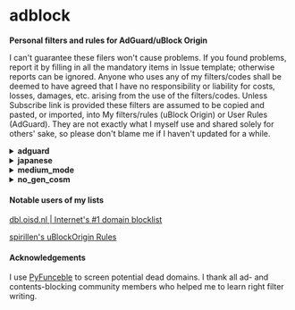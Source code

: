 # adblock

<strong>Personal filters and rules for AdGuard/uBlock Origin</strong>

I can't guarantee these filers won't cause problems. If you found problems, report it by filling in all the mandatory items in Issue template; otherwise reports can be ignored. Anyone who uses any of my filters/codes shall be deemed to have agreed that I have no responsibility or liability for costs, losses, damages, etc. arising from the use of the filters/codes. Unless Subscribe link is provided these filters are assumed to be copied and pasted, or imported, into My filters/rules (uBlock Origin) or User Rules (AdGuard). They are not exactly what I myself use and shared solely for others' sake, so please don't blame me if I haven't updated for a while.

<details>
<summary><strong>adguard</strong></summary>

<strong>Do NOT check the "Trusted" box if you subscribe these!</strong>
Because not needed. Trusted filters can inject javascript into pages and thus can potentially be risky. Of course I'm not going to do anything nasty with any of my filters, but imagine what if my Github account was hacked. I'd like to encourage a basic security practice.

### AdGuard Social media Plus (social-plus.txt)

[AdGuard Social media filter](https://kb.adguard.com/en/general/adguard-ad-filters#social) tends to rely too much on cosmetic filters IMHO. This filter consists of network filters only and complements Social media filter.
- `||connect.facebook.net^*/sdk.js`
- `||platform.twitter.com/widgets.js`
- `||static.evernote.com^$third-party`

are commented out as some people will need them. Those who are sure don't need them can add them to User Rules without the initial `!`.

Exclusion:
- Follow buttons & comment widgets - they can be useful to some people and often Social media filter doesn't block them.

<a href="https://subscribe.adblockplus.org/?location=https://raw.githubusercontent.com/Yuki2718/adblock/master/adguard/social-plus.txt&title=AdGuard%20Social%20media%20Plus">Subscribe</a>
[View List](https://raw.githubusercontent.com/Yuki2718/adblock/master/adguard/social-plus.txt)

### AdGuard Tracking Protection Plus (tracking-plus.txt)

[AdGuard Tracking Protection filter](https://kb.adguard.com/en/general/adguard-ad-filters#privacy) is probably the least false-positive prone anti-tracking list; however, it comes with its own cost of less coverage on average which this filter aims to complement. Some of bug reports are commented out but you can add them to User Rules without the initial `!`. Some rules are taken from [EasyPrivacy](https://easylist.to/) after I confirmed they 1) are actually in use, 2) are not covered by AdGuard Tracking Protection filter, and 3) apparently haven't caused false positives on my regular browsing.

Inclusion criteria:
- Didn't and less likely to cause false-positive
- Useful to English user
- Useful to default-deny script settings such as uBlock Origin medium mode

Exclusion:
- Trackers covered by Simplified domain names filter or Firefox tracking protection
- Trackers blocked by uBlock Origin medium mode with /medium_mode/ublock-dynamic-rules.txt minus EasyPrivacy & Peter Lowe's list

**About CNAME tracker:** I really don't understand why it's so special to some people. Apparently they still believe subscribing a dedicated anti CNAME tracker list is mandatory to block them if a DNS-level blocker is not deployed on an other layer. The fact is EasyPrivacy alone, or the combination of AdGuard Tracking Protection and my list, blocks about [70% of CNAME tracker](https://blog.apnic.net/2020/08/04/characterizing-cname-cloaking-based-tracking/) while DEFINITELY many other analytics and trackers have slipped whatever your lists through, as long as you visit many sites. You prefer to double-lock a window and keep the door open? CNAME tracker is NOT at all harder to block and filter authors know much more serious circumvention. Of note, Google provides [Server-side Tagging](https://developers.google.com/tag-manager/serverside) as [announced](https://twitter.com/SimoAhava/status/1222459714614841346?s=20) in early 2020. This utilizes A or AAAA record, which is very well expected at the time of the CNAME fuss<sup>1</sup>. It's weird those who made fuss about CNAME cloaking seem to be silent about this. All these remind me that many people keep NoCoin despite EasyPrivacy + uBlock filters - Resource abuse covers 99% of them, and that others keep Adblock Warning Removal with a completely wrong assumption it has something to do with anti-adblock wall. Don't be fooled by misinformation on the Internet.

<a href="https://subscribe.adblockplus.org/?location=https://raw.githubusercontent.com/Yuki2718/adblock/master/adguard/tracking-plus.txt&title=AdGuard%20Tracking%20Protection%20Plus">Subscribe</a>
[View List](https://raw.githubusercontent.com/Yuki2718/adblock/master/adguard/tracking-plus.txt)

<sub>1: uBlock Origin can now fight against this by [strict3p](https://github.com/gorhill/uBlock/commit/bde3164eb445a4e74acca303ec9fa07f82ba1b1c) option.</sub>

</details>

<details>
<summary><strong>japanese</strong></summary>

[日本語](/japanese/README-JP.md)

<strong>If you are a non-native Japanese speaker seeking for a good Japanese list, my first recommendation is [AdGuard Japanese filter](https://kb.adguard.com/en/general/adguard-ad-filters#japanese)</strong>. My lists include some aggressive rules not well-tested outside Japanese sites and likely to cause false positive on your local sites. There are also many duplicate rules of uBlock Origin's default lists. These lists are made to address a peculiar situation among Japanese ad-block user that many of them unsubscribe default lists and keep only a Japanese one. If you proceed, you shall be deemed to have read the [Japanese README](/japanese/README-JP.md) which gives more details, because those who need my lists should be able to read it.

### Yuki's uBlock Japanese filters

The most comprehensive, block-first, and efficient Japanese list for uBlock Origin that removes ads and analytics on desktop, designed for advanced user. Some of its rules are taken from - or rather intentionally made to be identical with - [EasyList, EasyPrivacy](https://easylist.to/), [AdGuard Base, AdGuard Tracking Protection](https://kb.adguard.com/en/general/adguard-ad-filters), [uBlock Built-in lists](https://github.com/uBlockOrigin/uAssets/), [Peter Lowe's list](https://pgl.yoyo.org/adservers/), [Fanboy's Enhanced Trackers List](https://www.fanboy.co.nz/filters.html), [EasyList China](http://abpchina.org/forum/forum.php), [RU AdList](https://forums.lanik.us/viewforum.php?f=102), [280blocker domain list](https://280blocker.net/download/), and [Brave Unbreak](https://github.com/brave/adblock-lists)<sup>1</sup>. This way even if an user added any of those lists (which is uncommon in Japanese adblock user) along with my list, those duplicates will be discarded and can do no harm. This list is also strongly influenced by [Tofu filter](http://tofukko.r.ribbon.to/abp.html) though rules are not directly taken for copy right problems.

<sub>1: uBlock Built-in and 280blocker domain list are out of CC BY-SA license. I hope and believe rules taken from them are within a range of what filter authors can generally think of.　Brave Unbreak is under MIT license.</sub>

<a href="https://subscribe.adblockplus.org?location=https://raw.githubusercontent.com/Yuki2718/adblock/master/japanese/jp-filters.txt&title=Yuki's%20uBlock%20Japanese%20filters">Subscribe</a>
[View List](https://raw.githubusercontent.com/Yuki2718/adblock/master/japanese/jp-filters.txt)

### Yuki's uBlock Japanese filters - Paranoid

This can be added to Yuki's uBlock Japanese filters for enhanced blocking. Use at your own risk. Some rules are taken from or influenced by [EasyPrivacy](https://easylist.to/), [Fanboy's Enhanced Trackers List](https://www.fanboy.co.nz/filters.html), and gwarser's [Block access to LAN](https://github.com/gwarser/filter-lists/blob/master/lan-block.txt) list.

<a href="https://subscribe.adblockplus.org?location=https://raw.githubusercontent.com/Yuki2718/adblock/master/japanese/jp-paranoid.txt&title=Yuki's%20uBlock%20Japanese%20filters%20-%20Paranoid">Subscribe</a>
[View List](https://raw.githubusercontent.com/Yuki2718/adblock/master/japanese/jp-paranoid.txt)

### Yuki's uBlock Japanese filters - Social

Removes some social elements such as share buttons mainly on Japanese sites. Some rules are taken from [AdGuard Social media](https://kb.adguard.com/en/general/adguard-ad-filters#social).

<a href="https://subscribe.adblockplus.org?location=https://raw.githubusercontent.com/Yuki2718/adblock/master/japanese/jp-social.txt&title=Yuki's%20uBlock%20Japanese%20filters%20-%20Social">Subscribe</a>
[View List](https://raw.githubusercontent.com/Yuki2718/adblock/master/japanese/jp-social.txt)

### Yuki's uBlock Japanese filters - Annoyances

Removes annoyances mainly on Japanese sites. Some rules are taken from or influenced by [AdGuard Annoyances](https://kb.adguard.com/en/general/adguard-ad-filters#annoyances-filter), [Fanboy Annoyances](https://www.fanboy.co.nz/index.html), [uBlock filters – Annoyances](https://github.com/uBlockOrigin/uAssets/blob/master/filters/annoyances.txt), and [Web Annoyances Ultralist](https://github.com/yourduskquibbles/webannoyances).

<a href="https://subscribe.adblockplus.org?location=https://raw.githubusercontent.com/Yuki2718/adblock/master/japanese/jp-annoyances.txt&title=Yuki's%20uBlock%20Japanese%20filters%20-%20Annoyances">Subscribe</a>
[View List](https://raw.githubusercontent.com/Yuki2718/adblock/master/japanese/jp-annoyances.txt)

### Yuki's Blog parts filters

This removes blog parts and ranking buttons on Japanese websites. Included in Yuki's uBlock Japanese filters - Annoyances

Exclusion:
- Potentially useful parts or buttons
- Buttons for simple search sites without ranking function
- Buttons on adult sites except for some common ones (see above)

<a href="https://subscribe.adblockplus.org?location=https://raw.githubusercontent.com/Yuki2718/adblock/master/japanese/blog-parts.txt&title=Yuki's%20Blog%20parts%20filters">Subscribe</a>
[View List](https://raw.githubusercontent.com/Yuki2718/adblock/master/japanese/blog-parts.txt)

### Yuki's Blog parts filters - Adult

This is a variant of Yuki's Blog parts filters for adult sites. Included in Yuki's uBlock Japanese filters - Annoyances

<a href="https://subscribe.adblockplus.org?location=https://raw.githubusercontent.com/Yuki2718/adblock/master/japanese/blog-parts-adult.txt&title=Yuki's%20Blog%20parts%20filters%20-%20Adult">Subscribe</a>
[View List](https://raw.githubusercontent.com/Yuki2718/adblock/master/japanese/blog-parts-adult.txt)

### Sable filters 2 (sable-filters2.txt)

Inspired by Sable filters (discontinued), this removes cookie consents. Main targets are Japanese sites and other high-traffic sites many Japanese people may visit. False-positive prone rules won't be added. Included in Yuki's uBlock Japanese filters - Annoyances

<a href="https://subscribe.adblockplus.org/?location=https://raw.githubusercontent.com/Yuki2718/adblock/master/japanese/sabre-filters2.txt&title=Sabre%20filters%202">Subscribe</a>
[View List](https://raw.githubusercontent.com/Yuki2718/adblock/master/japanese/sabre-filters2.txt)

### Anti-scam enhancer for 280blocker ABP format list（only for AdGuard for Android and uBlock Origin）

Enhance anti-scam capability of [280blocker for Japanese mobile site (ABP format)](https://280blocker.net/download/) by utilizing advanced capability of AdGuard/uBlock Origin. Only this list is licensed under CC0 1.0.

<a href="https://subscribe.adblockplus.org?location=https://raw.githubusercontent.com/Yuki2718/adblock/master/japanese/280-patch.txt&title=280blocker%20AdblockPlus%E5%BD%A2%E5%BC%8F%20%E6%82%AA%E8%B3%AA%E3%82%B5%E3%82%A4%E3%83%88%E5%AF%BE%E7%AD%96%E5%BC%B7%E5%8C%96%E3%83%91%E3%83%83%E3%83%81">Subscribe</a>
[View List](https://raw.githubusercontent.com/Yuki2718/adblock/master/japanese/280-patch.txt)

</details>

<details>
<summary><strong>medium_mode</strong></summary>

All the filters/rules in this category are for uBlock Origin. dynamic-rules.txt or dynamic-rules-mob.txt can be imported to My rules whereas anti-allowlist.txt and/or static-rules.txt should be copied and pasted into My filters. You can subscribe the latter two instead by importing their raw text URL into Filter lists, but as they are not frequently updated I don't make them subscription filter.

### anti-allowlist.txt

This is to counter unnecessary or too generic allowlists which were not addressed or won't be addressed by the maintainer. Only for advanced user as it can cause problems.

[View List](https://raw.githubusercontent.com/Yuki2718/adblock/master/medium_mode/anti-allowlist.txt)

### dynamic-rules-mob.txt

See below, it's a mobile version of ublock-dynamic-rules.txt.

[View Rules](https://raw.githubusercontent.com/Yuki2718/adblock/master/medium_mode/dynamic-rules-mob.txt)

### dynamic-rules.txt

Nooplists for medium mode of uBlock Origin dedicated for English user. The objective is to help those non-techie, yet security-conscious, people to use the mode. Payment services and mobile sites are out-of-scope<sup>1</sup>. In addition, following rules are included (Update: removed `* localhost * block` as causes trouble in some particular case):

- `file-scheme * 1p-script block`
- `file-scheme * inline-script block`

[View Rules](https://raw.githubusercontent.com/Yuki2718/adblock/master/medium_mode/dynamic-rules.txt)

Q: Why X is nooped, it's bad!
A: See the purpose, this list is built to make as few breakage as possible for as many English user. This doesn't mean it should be used 'as is' - still each user should train their rules (obviously you have to add many rules if you browse non-English sites). Even with lax rules medium mode is much better than easy mode in terms of blocking.

<sub>1: I live in Japan and don't have full access to US, UK, etc. payment/shopping/banking services. Until you get accustomed to medium mode, it may be advisable to turn medium mode off on such sites. They anyway know much about you.</sub>

### static-rules.txt

WordPress plugins have been security nightmare and are usually implemented in first-party resource that bypasses medium mode. Although it's impossible to block thousands of these plugins without breaking too many sites, blocking those unwanted plugins won't be a bad idea<sup>2</sup>. While popular social and annoyances filters block many of them, they come with tons of unnecessary rules<sup>3</sup> and also occasionally cause false-positive. For these reasons I've settled down to AdGuard Social media filter and uBlock filters - Annoyances which are relatively small in size and rarely break pages; however, they only block minimal set of the plugins. This list includes 1) rules for the plugins not on Social media filter or other default filter lists, 2) rules almost equivalent to Noscript's Application Boundaries Enforcer (thanks to @gwarser), and 3) a regex rule focused only on the latest survey scam campaign. Want more protection? Assuming you've already using medium mode, you know default-deny approach well. @jawz101 provides a good [wordpress plugins whitelist](https://raw.githubusercontent.com/jawz101/ublockOrigin_wordpressWhitelist/master/my-ublock-static-filters_wordpressWhitelist.txt) which should be used with an entire block rule for the plugin directory.

Exclusion:
- Rules that caused or can cause false-positive
- Rarely seen plugins such that used by less than 100 sites according to themesinfo.com or plugins used only on specific websites
- CSS-only plugins

[View List](https://raw.githubusercontent.com/Yuki2718/adblock/master/medium_mode/static-rules.txt)

<sub>2: It doesn't make sense if the site was fully compromised, but in some other cases may protect you from malwarized plugins and some vulnerabilities.</sub>

<sub>3: Unnecessary network rules if you use medium mode and tons of cosmetic rules; cosmetic rule has no security, privacy, or performance value.</sub>
</details>

<details>
<summary><strong>no_gen_cosm</strong></summary>

### Placeholder Hider with no generic hiding (phhider.txt)

`Ignore generic cosmetic filters` is recommended if you want better performance, less false positive, and less chance to encounter anti-adblock without sacrificing security or privacy. However, you'll notice ugly layout of many websites once you enabled this option<sup>1</sup>. This filter mitigates this on English sites by removing placeholders left as a result of disabling generic cosmetic filters. Useful to those who replaced EasyList with its "without element hiding" version too. I also highly recommend you to add AdGuard Base in uBlock Origin's stock lists not only because it includes many specific cosmetic rules but also many potential problems by my rules are already addressed in the list. This would probably be the first public list utilizing [specific generic filter](https://github.com/gorhill/uBlock/wiki/Static-filter-syntax#specific-generic).

Exclusion:
- Small place holder (e.g. *##.ad-space or *##.ad-area hides placeholders on various WordPress sites but won't be added for the reason.)
- Placeholders covered by AdGuard Base

<a href="https://subscribe.adblockplus.org/?location=https://raw.githubusercontent.com/Yuki2718/adblock/master/no_gen_cosm/phhider.txt&title=Placeholder%20Hider%20with%20no%20generic%20hiding">Subscribe</a>
[View List](https://raw.githubusercontent.com/Yuki2718/adblock/master/no_gen_cosm/phhider.txt)

<sub>1: Another side effect is any filter lists that heavily depend on generic cosmetic filters don't work well. An example of such lists is Fanboy Annoyances List.</sub>

### Placeholder Hider with no generic hiding for mobile (phhider-mob.txt)

See above, it's a mobile version of phhider-nogen.txt. Rules covered by AdGuard Mobile ads filter won't be added.

Update: Since generic cosmetic filtering is disabled by default on mobile, some specific-generic filters were added to uBlock filters so the value of this list dropped (I already removed entries no more needed - actually I'm the one who proposed and added the filters to uBlock filters). I may stop providing this list in future once I find time to move them to uBlock filters with further check.

<a href="https://subscribe.adblockplus.org/?location=https://raw.githubusercontent.com/Yuki2718/adblock/master/no_gen_cosm/phhider-mob.txt&title=Placeholder%20Hider%20with%20no%20generic%20hiding%20for%20mobile">Subscribe</a>
[View List](https://raw.githubusercontent.com/Yuki2718/adblock/master/no_gen_cosm/phhider-mob.txt)

</details>

#### Notable users of my lists

[dbl.oisd.nl | Internet's #1 domain blocklist](https://oisd.nl/)

[spirillen's uBlockOrigin Rules](https://gitlab.com/AnonymousPoster/ublockorigin-rules)

#### Acknowledgements

I use [PyFunceble](https://github.com/funilrys/PyFunceble) to screen potential dead domains. I thank all ad- and contents-blocking community members who helped me to learn right filter writing.